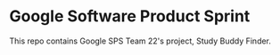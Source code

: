 # Google Software Product Sprint

This repo contains Google SPS Team 22's project, Study Buddy Finder.
